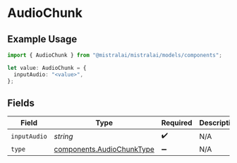 # AudioChunk

## Example Usage

```typescript
import { AudioChunk } from "@mistralai/mistralai/models/components";

let value: AudioChunk = {
  inputAudio: "<value>",
};
```

## Fields

| Field                                                                  | Type                                                                   | Required                                                               | Description                                                            |
| ---------------------------------------------------------------------- | ---------------------------------------------------------------------- | ---------------------------------------------------------------------- | ---------------------------------------------------------------------- |
| `inputAudio`                                                           | *string*                                                               | :heavy_check_mark:                                                     | N/A                                                                    |
| `type`                                                                 | [components.AudioChunkType](../../models/components/audiochunktype.md) | :heavy_minus_sign:                                                     | N/A                                                                    |
